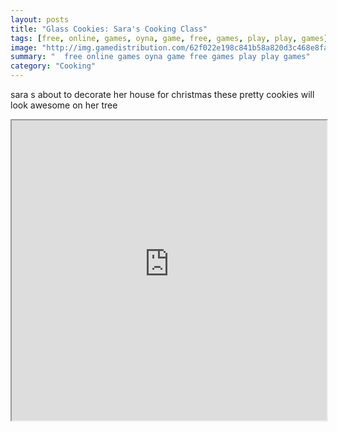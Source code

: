 ```yaml
---
layout: posts
title: "Glass Cookies: Sara's Cooking Class"
tags: [free, online, games, oyna, game, free, games, play, play, games]
image: "http://img.gamedistribution.com/62f022e198c841b58a820d3c468e8fa4.jpg"
summary: "  free online games oyna game free games play play games"
category: "Cooking"
---
```


sara s about to decorate her house for christmas these pretty cookies will look awesome on her tree

<iframe width="100%" height="480px;" src="http://flash.gamedistribution.com?game=62f022e198c841b58a820d3c468e8fa4"></iframe>